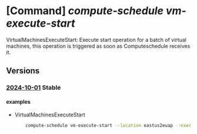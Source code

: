 # [Command] _compute-schedule vm-execute-start_

VirtualMachinesExecuteStart: Execute start operation for a batch of virtual machines, this operation is triggered as soon as Computeschedule receives it.

## Versions

### [2024-10-01](/Resources/mgmt-plane/L3N1YnNjcmlwdGlvbnMve30vcHJvdmlkZXJzL21pY3Jvc29mdC5jb21wdXRlc2NoZWR1bGUvbG9jYXRpb25zL3t9L3ZpcnR1YWxtYWNoaW5lc2V4ZWN1dGVzdGFydA==/2024-10-01.xml) **Stable**

<!-- mgmt-plane /subscriptions/{}/providers/microsoft.computeschedule/locations/{}/virtualmachinesexecutestart 2024-10-01 -->

#### examples

- VirtualMachinesExecuteStart
    ```bash
        compute-schedule vm-execute-start --location eastus2euap --execution-parameters "{retry-policy:{retry-count:2,retry-window-in-minutes:27}}" --resources "{ids:[/subscriptions/fe541807-8c68-475d-976d-f453f9db4d81/resourceGroups/test-rg/providers/Microsoft.Compute/virtualMachines/testResource3]}" --correlationid 23480d2f-1dca-4610-afb4-dd25eec1f34r
    ```
